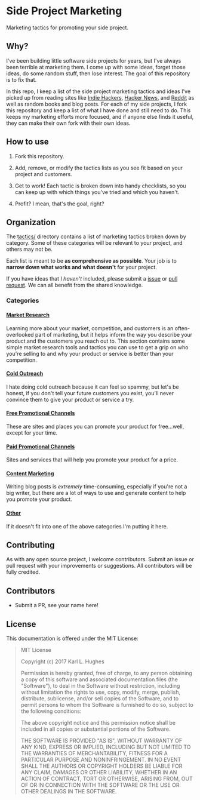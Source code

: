 # Side Project Marketing

Marketing tactics for promoting your side project.

## Why?

I've been building little software side projects for years, but I've always been terrible at marketing them. I come up with some ideas, forget those ideas, do some random stuff, then lose interest. The goal of this repository is to fix that.

In this repo, I keep a list of the side project marketing tactics and ideas I've picked up from reading sites like [Indie Hackers](https://www.indiehackers.com/), [Hacker News](https://news.ycombinator.com/), and [Reddit](https://www.reddit.com/) as well as random books and blog posts. For each of my side projects, I fork this repository and keep a list of what I have done and still need to do. This keeps my marketing efforts more focused, and if anyone else finds it useful, they can make their own fork with their own ideas.
 
## How to use

1. Fork this repository.

2. Add, remove, or modify the tactics lists as you see fit based on your project and customers.

3. Get to work! Each tactic is broken down into handy checklists, so you can keep up with which things you've tried and which you haven't.

4. Profit? I mean, that's the goal, right?

## Organization

The [tactics/](tactics) directory contains a list of marketing tactics broken down by category. Some of these categories will be relevant to your project, and others may not be.

Each list is meant to be **as comprehensive as possible**. Your job is to **narrow down what works and what doesn't** for your project.

If you have ideas that I _haven't_ included, please submit a [issue](https://github.com/karllhughes/side-project-marketing/issues) or [pull request](https://github.com/karllhughes/side-project-marketing/pulls). We can all benefit from the shared knowledge.

### Categories

#### [Market Research](tactics/market-research.md)
Learning more about your market, competition, and customers is an often-overlooked part of marketing, but it helps inform the way you describe your product and the customers you reach out to. This section contains some simple market research tools and tactics you can use to get a grip on who you're selling to and why your product or service is better than your competition.

#### [Cold Outreach](tactics/cold-outreach.md)
I hate doing cold outreach because it can feel so spammy, but let's be honest, if you don't tell your future customers you exist, you'll never convince them to give your product or service a try.

#### [Free Promotional Channels](tactics/free.md)
These are sites and places you can promote your product for free...well, except for your time.

#### [Paid Promotional Channels](tactics/paid.md)
Sites and services that will help you promote your product for a price.

#### [Content Marketing](tactics/content.md)
Writing blog posts is _extremely_ time-consuming, especially if you're not a big writer, but there are a lot of ways to use and generate content to help you promote your product. 

#### [Other](tactics/other.md)
If it doesn't fit into one of the above categories I'm putting it here.

## Contributing

As with any open source project, I welcome contributors. Submit an issue or pull request with your improvements or suggestions. All contributors will be fully credited.

## Contributors

- Submit a PR, see your name here!

## License

This documentation is offered under the MIT License:

> MIT License
> 
> Copyright (c) 2017 Karl L. Hughes
> 
> Permission is hereby granted, free of charge, to any person obtaining a copy
of this software and associated documentation files (the "Software"), to deal
in the Software without restriction, including without limitation the rights
to use, copy, modify, merge, publish, distribute, sublicense, and/or sell
copies of the Software, and to permit persons to whom the Software is
furnished to do so, subject to the following conditions:
> 
> The above copyright notice and this permission notice shall be included in all
copies or substantial portions of the Software.
> 
> THE SOFTWARE IS PROVIDED "AS IS", WITHOUT WARRANTY OF ANY KIND, EXPRESS OR
IMPLIED, INCLUDING BUT NOT LIMITED TO THE WARRANTIES OF MERCHANTABILITY,
FITNESS FOR A PARTICULAR PURPOSE AND NONINFRINGEMENT. IN NO EVENT SHALL THE
AUTHORS OR COPYRIGHT HOLDERS BE LIABLE FOR ANY CLAIM, DAMAGES OR OTHER
LIABILITY, WHETHER IN AN ACTION OF CONTRACT, TORT OR OTHERWISE, ARISING FROM,
OUT OF OR IN CONNECTION WITH THE SOFTWARE OR THE USE OR OTHER DEALINGS IN THE
SOFTWARE.
